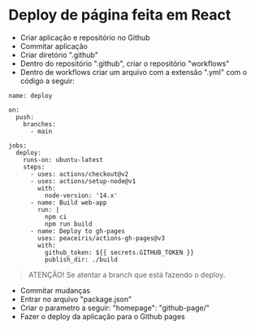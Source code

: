 # Deploy de página feita em React

- Criar aplicação e repositório no Github
- Commitar aplicação
- Criar diretório ".github"
- Dentro do repositório ".github", criar o repositório "workflows"
- Dentro de workflows criar um arquivo com a extensão ".yml" com o código a seguir:
```
name: deploy

on:
  push:
    branches:
      - main

jobs:
  deploy:
    runs-on: ubuntu-latest
    steps:
      - uses: actions/checkout@v2
      - uses: actions/setup-node@v1
        with:
          node-version: '14.x'
      - name: Build web-app
        run: |
          npm ci
          npm run build
      - name: Deploy to gh-pages
        uses: peaceiris/actions-gh-pages@v3
        with:
          github_token: ${{ secrets.GITHUB_TOKEN }}
          publish_dir: ./build
```
> ATENÇÃO! Se atentar a branch que está fazendo o deploy.
- Commitar mudanças
- Entrar no arquivo "package.json"
- Criar o parametro a seguir: "homepage": "github-page/"
- Fazer o deploy da aplicação para o Github pages
